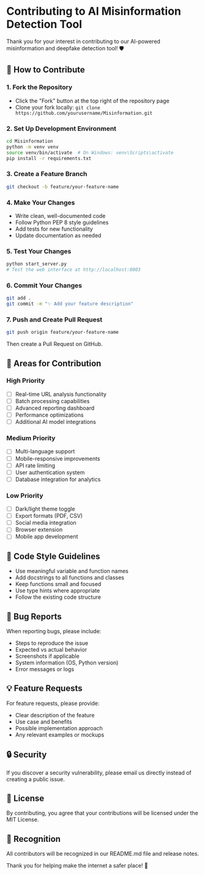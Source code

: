 # Contributing to AI Misinformation Detection Tool

Thank you for your interest in contributing to our AI-powered misinformation and deepfake detection tool! 🛡️

## 🤝 How to Contribute

### 1. Fork the Repository
- Click the "Fork" button at the top right of the repository page
- Clone your fork locally: `git clone https://github.com/yourusername/Misinformation.git`

### 2. Set Up Development Environment
```bash
cd Misinformation
python -m venv venv
source venv/bin/activate  # On Windows: venv\Scripts\activate
pip install -r requirements.txt
```

### 3. Create a Feature Branch
```bash
git checkout -b feature/your-feature-name
```

### 4. Make Your Changes
- Write clean, well-documented code
- Follow Python PEP 8 style guidelines
- Add tests for new functionality
- Update documentation as needed

### 5. Test Your Changes
```bash
python start_server.py
# Test the web interface at http://localhost:8003
```

### 6. Commit Your Changes
```bash
git add .
git commit -m "✨ Add your feature description"
```

### 7. Push and Create Pull Request
```bash
git push origin feature/your-feature-name
```
Then create a Pull Request on GitHub.

## 🎯 Areas for Contribution

### High Priority
- [ ] Real-time URL analysis functionality
- [ ] Batch processing capabilities
- [ ] Advanced reporting dashboard
- [ ] Performance optimizations
- [ ] Additional AI model integrations

### Medium Priority
- [ ] Multi-language support
- [ ] Mobile-responsive improvements
- [ ] API rate limiting
- [ ] User authentication system
- [ ] Database integration for analytics

### Low Priority
- [ ] Dark/light theme toggle
- [ ] Export formats (PDF, CSV)
- [ ] Social media integration
- [ ] Browser extension
- [ ] Mobile app development

## 📝 Code Style Guidelines

- Use meaningful variable and function names
- Add docstrings to all functions and classes
- Keep functions small and focused
- Use type hints where appropriate
- Follow the existing code structure

## 🐛 Bug Reports

When reporting bugs, please include:
- Steps to reproduce the issue
- Expected vs actual behavior
- Screenshots if applicable
- System information (OS, Python version)
- Error messages or logs

## 💡 Feature Requests

For feature requests, please provide:
- Clear description of the feature
- Use case and benefits
- Possible implementation approach
- Any relevant examples or mockups

## 🔒 Security

If you discover a security vulnerability, please email us directly instead of creating a public issue.

## 📄 License

By contributing, you agree that your contributions will be licensed under the MIT License.

## 🙏 Recognition

All contributors will be recognized in our README.md file and release notes.

Thank you for helping make the internet a safer place! 🌟